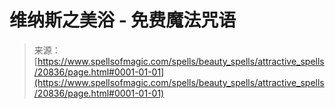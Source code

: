 <!--yml

分类: 未分类

日期: 2024-06-12 19:03:58

-->

# 维纳斯之美浴 - 免费魔法咒语

> 来源：[https://www.spellsofmagic.com/spells/beauty_spells/attractive_spells/20836/page.html#0001-01-01](https://www.spellsofmagic.com/spells/beauty_spells/attractive_spells/20836/page.html#0001-01-01)
